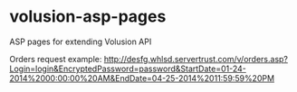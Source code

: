 volusion-asp-pages
===============

ASP pages for extending Volusion API

Orders request example: http://desfg.whlsd.servertrust.com/v/orders.asp?Login=login&EncryptedPassword=password&StartDate=01-24-2014%2000:00:00%20AM&EndDate=04-25-2014%2011:59:59%20PM
